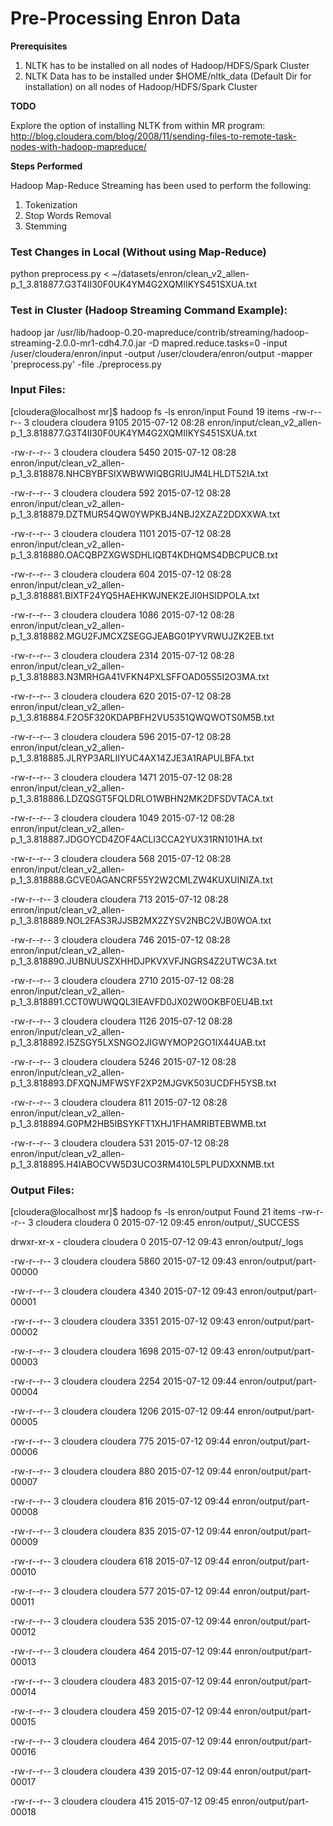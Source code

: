 # Pre-Processing Enron Data

**Prerequisites**

1. NLTK has to be installed on all nodes of Hadoop/HDFS/Spark Cluster
2. NLTK Data has to be installed under $HOME/nltk_data (Default Dir for installation) 
on all nodes of Hadoop/HDFS/Spark Cluster

**TODO**

Explore the option of installing NLTK from within MR program: http://blog.cloudera.com/blog/2008/11/sending-files-to-remote-task-nodes-with-hadoop-mapreduce/

**Steps Performed**

Hadoop Map-Reduce Streaming has been used to perform the following:

1. Tokenization
2. Stop Words Removal
2. Stemming


### Test Changes in Local (Without using Map-Reduce)
python preprocess.py < ~/datasets/enron/clean_v2_allen-p_1_3.818877.G3T4II30F0UK4YM4G2XQMIIKYS451SXUA.txt


### Test in Cluster (Hadoop Streaming Command Example):

hadoop jar /usr/lib/hadoop-0.20-mapreduce/contrib/streaming/hadoop-streaming-2.0.0-mr1-cdh4.7.0.jar
-D mapred.reduce.tasks=0
-input /user/cloudera/enron/input
-output /user/cloudera/enron/output
-mapper 'preprocess.py'
-file ./preprocess.py

### Input Files:

[cloudera@localhost mr]$    hadoop fs -ls enron/input
Found 19 items
-rw-r--r--   3 cloudera cloudera       9105 2015-07-12 08:28 enron/input/clean_v2_allen-p_1_3.818877.G3T4II30F0UK4YM4G2XQMIIKYS451SXUA.txt

-rw-r--r--   3 cloudera cloudera       5450 2015-07-12 08:28 enron/input/clean_v2_allen-p_1_3.818878.NHCBYBFSIXWBWWIQBGRIUJM4LHLDT52IA.txt

-rw-r--r--   3 cloudera cloudera        592 2015-07-12 08:28 enron/input/clean_v2_allen-p_1_3.818879.DZTMUR54QW0YWPKBJ4NBJ2XZAZ2DDXXWA.txt

-rw-r--r--   3 cloudera cloudera       1101 2015-07-12 08:28 enron/input/clean_v2_allen-p_1_3.818880.OACQBPZXGWSDHLIQBT4KDHQMS4DBCPUCB.txt

-rw-r--r--   3 cloudera cloudera        604 2015-07-12 08:28 enron/input/clean_v2_allen-p_1_3.818881.BIXTF24YQ5HAEHKWJNEK2EJI0HSIDPOLA.txt

-rw-r--r--   3 cloudera cloudera       1086 2015-07-12 08:28 enron/input/clean_v2_allen-p_1_3.818882.MGU2FJMCXZSEGGJEABG01PYVRWUJZK2EB.txt

-rw-r--r--   3 cloudera cloudera       2314 2015-07-12 08:28 enron/input/clean_v2_allen-p_1_3.818883.N3MRHGA41VFKN4PXLSFFOAD05S5I2O3MA.txt

-rw-r--r--   3 cloudera cloudera        620 2015-07-12 08:28 enron/input/clean_v2_allen-p_1_3.818884.F2O5F320KDAPBFH2VU5351QWQWOTS0M5B.txt

-rw-r--r--   3 cloudera cloudera        596 2015-07-12 08:28 enron/input/clean_v2_allen-p_1_3.818885.JLRYP3ARLIIYUC4AX14ZJE3A1RAPULBFA.txt

-rw-r--r--   3 cloudera cloudera       1471 2015-07-12 08:28 enron/input/clean_v2_allen-p_1_3.818886.LDZQSGT5FQLDRLO1WBHN2MK2DFSDVTACA.txt

-rw-r--r--   3 cloudera cloudera       1049 2015-07-12 08:28 enron/input/clean_v2_allen-p_1_3.818887.JDGOYCD4ZOF4ACLI3CCA2YUX31RN101HA.txt

-rw-r--r--   3 cloudera cloudera        568 2015-07-12 08:28 enron/input/clean_v2_allen-p_1_3.818888.GCVE0AGANCRF55Y2W2CMLZW4KUXUINIZA.txt

-rw-r--r--   3 cloudera cloudera        713 2015-07-12 08:28 enron/input/clean_v2_allen-p_1_3.818889.NOL2FAS3RJJSB2MX2ZYSV2NBC2VJB0WOA.txt

-rw-r--r--   3 cloudera cloudera        746 2015-07-12 08:28 enron/input/clean_v2_allen-p_1_3.818890.JUBNUUSZXHHDJPKVXVFJNGRS4Z2UTWC3A.txt

-rw-r--r--   3 cloudera cloudera       2710 2015-07-12 08:28 enron/input/clean_v2_allen-p_1_3.818891.CCT0WUWQQL3IEAVFD0JX02W0OKBF0EU4B.txt

-rw-r--r--   3 cloudera cloudera       1126 2015-07-12 08:28 enron/input/clean_v2_allen-p_1_3.818892.I5ZSGY5LXSNGO2JIGWYMOP2GO1IX44UAB.txt

-rw-r--r--   3 cloudera cloudera       5246 2015-07-12 08:28 enron/input/clean_v2_allen-p_1_3.818893.DFXQNJMFWSYF2XP2MJGVK503UCDFH5YSB.txt

-rw-r--r--   3 cloudera cloudera        811 2015-07-12 08:28 enron/input/clean_v2_allen-p_1_3.818894.G0PM2HB5IBSYKFT1XHJ1FHAMRIBTEBWMB.txt

-rw-r--r--   3 cloudera cloudera        531 2015-07-12 08:28 enron/input/clean_v2_allen-p_1_3.818895.H4IABOCVW5D3UCO3RM410L5PLPUDXXNMB.txt

### Output Files:
[cloudera@localhost mr]$    hadoop fs -ls enron/output
Found 21 items
-rw-r--r--   3 cloudera cloudera          0 2015-07-12 09:45 enron/output/_SUCCESS

drwxr-xr-x   - cloudera cloudera          0 2015-07-12 09:43 enron/output/_logs

-rw-r--r--   3 cloudera cloudera       5860 2015-07-12 09:43 enron/output/part-00000

-rw-r--r--   3 cloudera cloudera       4340 2015-07-12 09:43 enron/output/part-00001

-rw-r--r--   3 cloudera cloudera       3351 2015-07-12 09:43 enron/output/part-00002

-rw-r--r--   3 cloudera cloudera       1698 2015-07-12 09:43 enron/output/part-00003

-rw-r--r--   3 cloudera cloudera       2254 2015-07-12 09:44 enron/output/part-00004

-rw-r--r--   3 cloudera cloudera       1206 2015-07-12 09:44 enron/output/part-00005

-rw-r--r--   3 cloudera cloudera        775 2015-07-12 09:44 enron/output/part-00006

-rw-r--r--   3 cloudera cloudera        880 2015-07-12 09:44 enron/output/part-00007

-rw-r--r--   3 cloudera cloudera        816 2015-07-12 09:44 enron/output/part-00008

-rw-r--r--   3 cloudera cloudera        835 2015-07-12 09:44 enron/output/part-00009

-rw-r--r--   3 cloudera cloudera        618 2015-07-12 09:44 enron/output/part-00010

-rw-r--r--   3 cloudera cloudera        577 2015-07-12 09:44 enron/output/part-00011

-rw-r--r--   3 cloudera cloudera        535 2015-07-12 09:44 enron/output/part-00012

-rw-r--r--   3 cloudera cloudera        464 2015-07-12 09:44 enron/output/part-00013

-rw-r--r--   3 cloudera cloudera        483 2015-07-12 09:44 enron/output/part-00014

-rw-r--r--   3 cloudera cloudera        459 2015-07-12 09:44 enron/output/part-00015

-rw-r--r--   3 cloudera cloudera        464 2015-07-12 09:44 enron/output/part-00016

-rw-r--r--   3 cloudera cloudera        439 2015-07-12 09:44 enron/output/part-00017

-rw-r--r--   3 cloudera cloudera        415 2015-07-12 09:45 enron/output/part-00018









